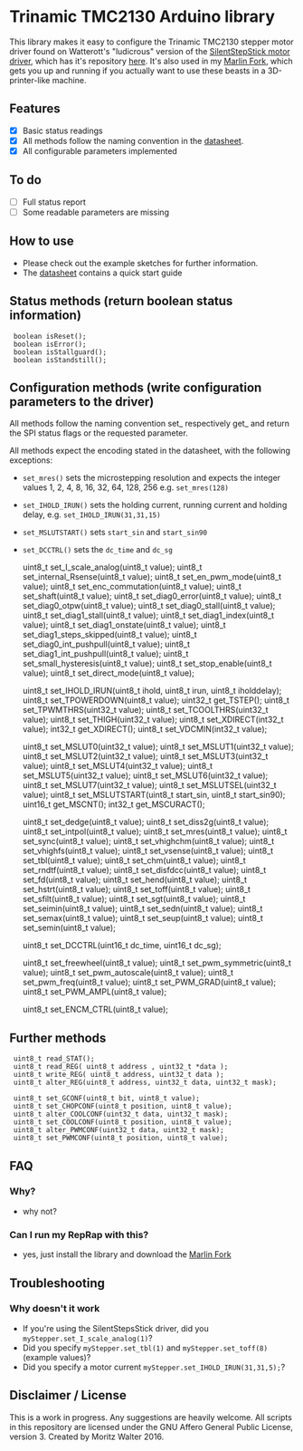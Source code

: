 # Trinamic TMC2130 Arduino library
This library makes it easy to configure the Trinamic TMC2130 stepper motor driver found on Watterott's "ludicrous" version of the [SilentStepStick motor driver](http://www.watterott.com/de/SilentStepStick-TMC2130), which has it's repository [here](https://github.com/watterott/SilentStepStick). It's also used in my [Marlin Fork](https://github.com/makertum/Marlin), which gets you up and running if you actually want to use these beasts in a 3D-printer-like machine.

## Features
- [x] Basic status readings
- [x] All methods follow the naming convention in the [datasheet](http://www.trinamic.com/_articles/products/integrated-circuits/tmc2130/_datasheet/TMC2130_datasheet.pdf).
- [x] All configurable parameters implemented

## To do
- [ ] Full status report
- [ ] Some readable parameters are missing

## How to use
- Please check out the example sketches for further information.
- The [datasheet](http://www.trinamic.com/_articles/products/integrated-circuits/tmc2130/_datasheet/TMC2130_datasheet.pdf) contains a quick start guide

## Status methods (return boolean status information)

     boolean isReset();
     boolean isError();
     boolean isStallguard();
     boolean isStandstill();

## Configuration methods (write configuration parameters to the driver)
All methods follow the naming convention set_<name of parameter as stated in the datasheet> respectively get_<name of parameter> and return the SPI status flags or the requested parameter.

All methods expect the encoding stated in the datasheet, with the following exceptions:

- `set_mres()` sets the microstepping resolution and expects the integer values 1, 2, 4, 8, 16, 32, 64, 128, 256 e.g. `set_mres(128)`
- `set_IHOLD_IRUN()` sets the holding current, running current and holding delay, e.g. `set_IHOLD_IRUN(31,31,15)`
- `set_MSLUTSTART()` sets `start_sin` and `start_sin90`
- `set_DCCTRL()` sets the `dc_time` and `dc_sg` 

     uint8_t set_I_scale_analog(uint8_t value);
     uint8_t set_internal_Rsense(uint8_t value);
     uint8_t set_en_pwm_mode(uint8_t value);
     uint8_t set_enc_commutation(uint8_t value);
     uint8_t set_shaft(uint8_t value);
     uint8_t set_diag0_error(uint8_t value);
     uint8_t set_diag0_otpw(uint8_t value);
     uint8_t set_diag0_stall(uint8_t value);
     uint8_t set_diag1_stall(uint8_t value);
     uint8_t set_diag1_index(uint8_t value);
     uint8_t set_diag1_onstate(uint8_t value);
     uint8_t set_diag1_steps_skipped(uint8_t value);
     uint8_t set_diag0_int_pushpull(uint8_t value);
     uint8_t set_diag1_int_pushpull(uint8_t value);
     uint8_t set_small_hysteresis(uint8_t value);
     uint8_t set_stop_enable(uint8_t value);
     uint8_t set_direct_mode(uint8_t value);
     
     uint8_t set_IHOLD_IRUN(uint8_t ihold, uint8_t irun, uint8_t iholddelay);
     uint8_t set_TPOWERDOWN(uint8_t value);
     uint32_t get_TSTEP();
     uint8_t set_TPWMTHRS(uint32_t value);
     uint8_t set_TCOOLTHRS(uint32_t value);
     uint8_t set_THIGH(uint32_t value);
     uint8_t set_XDIRECT(int32_t value);
     int32_t get_XDIRECT();
     uint8_t set_VDCMIN(int32_t value);
     
     uint8_t set_MSLUT0(uint32_t value);
     uint8_t set_MSLUT1(uint32_t value);
     uint8_t set_MSLUT2(uint32_t value);
     uint8_t set_MSLUT3(uint32_t value);
     uint8_t set_MSLUT4(uint32_t value);
     uint8_t set_MSLUT5(uint32_t value);
     uint8_t set_MSLUT6(uint32_t value);
     uint8_t set_MSLUT7(uint32_t value);
     uint8_t set_MSLUTSEL(uint32_t value);
     uint8_t set_MSLUTSTART(uint8_t start_sin, uint8_t start_sin90);
     uint16_t get_MSCNT();
     int32_t get_MSCURACT();
     
     uint8_t set_dedge(uint8_t value);
     uint8_t set_diss2g(uint8_t value);
     uint8_t set_intpol(uint8_t value);
     uint8_t set_mres(uint8_t value);
     uint8_t set_sync(uint8_t value);
     uint8_t set_vhighchm(uint8_t value);
     uint8_t set_vhighfs(uint8_t value);
     uint8_t set_vsense(uint8_t value);
     uint8_t set_tbl(uint8_t value);
     uint8_t set_chm(uint8_t value);
     uint8_t set_rndtf(uint8_t value);
     uint8_t set_disfdcc(uint8_t value);
     uint8_t set_fd(uint8_t value);
     uint8_t set_hend(uint8_t value);
     uint8_t set_hstrt(uint8_t value);
     uint8_t set_toff(uint8_t value);
     uint8_t set_sfilt(uint8_t value);
     uint8_t set_sgt(uint8_t value);
     uint8_t set_seimin(uint8_t value);
     uint8_t set_sedn(uint8_t value);
     uint8_t set_semax(uint8_t value);
     uint8_t set_seup(uint8_t value);
     uint8_t set_semin(uint8_t value);

     uint8_t set_DCCTRL(uint16_t dc_time, uint16_t dc_sg);

     uint8_t set_freewheel(uint8_t value);
     uint8_t set_pwm_symmetric(uint8_t value);
     uint8_t set_pwm_autoscale(uint8_t value);
     uint8_t set_pwm_freq(uint8_t value);
     uint8_t set_PWM_GRAD(uint8_t value);
     uint8_t set_PWM_AMPL(uint8_t value);
     
     uint8_t set_ENCM_CTRL(uint8_t value);

## Further methods

     uint8_t read_STAT();
     uint8_t read_REG( uint8_t address , uint32_t *data );
     uint8_t write_REG( uint8_t address, uint32_t data );
     uint8_t alter_REG(uint8_t address, uint32_t data, uint32_t mask);
	
     uint8_t set_GCONF(uint8_t bit, uint8_t value);
     uint8_t set_CHOPCONF(uint8_t position, uint8_t value);
     uint8_t alter_COOLCONF(uint32_t data, uint32_t mask);
     uint8_t set_COOLCONF(uint8_t position, uint8_t value);
     uint8_t alter_PWMCONF(uint32_t data, uint32_t mask);
     uint8_t set_PWMCONF(uint8_t position, uint8_t value);

## FAQ

### Why?
- why not?

### Can I run my RepRap with this?
- yes, just install the library and download the [Marlin Fork](https://github.com/makertum/Marlin)

## Troubleshooting

### Why doesn't it work
- If you're using the SilentStepsStick driver, did you `myStepper.set_I_scale_analog(1)`?
- Did you specify `myStepper.set_tbl(1)` and `myStepper.set_toff(8)` (example values)?
- Did you specify a motor current `myStepper.set_IHOLD_IRUN(31,31,5);`?

## Disclaimer / License
This is a work in progress. Any suggestions are heavily welcome. All scripts in this repository are licensed under the GNU Affero General Public License, version 3. Created by Moritz Walter 2016.
